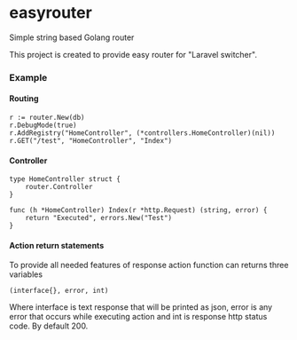 # easyrouter
Simple string based Golang router

This project is created to provide easy router for "Laravel switcher".

### Example

#### Routing
```
r := router.New(db)
r.DebugMode(true)
r.AddRegistry("HomeController", (*controllers.HomeController)(nil))
r.GET("/test", "HomeController", "Index")
```

#### Controller
```
type HomeController struct {
	router.Controller
}

func (h *HomeController) Index(r *http.Request) (string, error) {
	return "Executed", errors.New("Test")
}
```

#### Action return statements
To provide all needed features of response action function can returns three variables

`(interface{}, error, int)`

Where interface is text response that will be printed as json, error is any error that occurs while executing action and int is response http status code. By default 200.